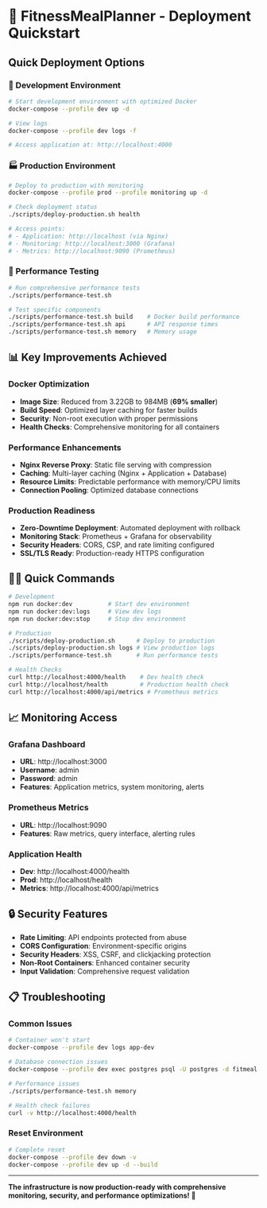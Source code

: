 # 🚀 FitnessMealPlanner - Deployment Quickstart

## Quick Deployment Options

### 🔧 Development Environment
```bash
# Start development environment with optimized Docker
docker-compose --profile dev up -d

# View logs
docker-compose --profile dev logs -f

# Access application at: http://localhost:4000
```

### 🏭 Production Environment
```bash
# Deploy to production with monitoring
docker-compose --profile prod --profile monitoring up -d

# Check deployment status
./scripts/deploy-production.sh health

# Access points:
# - Application: http://localhost (via Nginx)
# - Monitoring: http://localhost:3000 (Grafana)
# - Metrics: http://localhost:9090 (Prometheus)
```

### 🧪 Performance Testing
```bash
# Run comprehensive performance tests
./scripts/performance-test.sh

# Test specific components
./scripts/performance-test.sh build    # Docker build performance
./scripts/performance-test.sh api      # API response times
./scripts/performance-test.sh memory   # Memory usage
```

## 📊 Key Improvements Achieved

### Docker Optimization
- **Image Size**: Reduced from 3.22GB to 984MB (**69% smaller**)
- **Build Speed**: Optimized layer caching for faster builds
- **Security**: Non-root execution with proper permissions
- **Health Checks**: Comprehensive monitoring for all containers

### Performance Enhancements
- **Nginx Reverse Proxy**: Static file serving with compression
- **Caching**: Multi-layer caching (Nginx + Application + Database)
- **Resource Limits**: Predictable performance with memory/CPU limits
- **Connection Pooling**: Optimized database connections

### Production Readiness
- **Zero-Downtime Deployment**: Automated deployment with rollback
- **Monitoring Stack**: Prometheus + Grafana for observability
- **Security Headers**: CORS, CSP, and rate limiting configured
- **SSL/TLS Ready**: Production-ready HTTPS configuration

## 🏃‍♂️ Quick Commands

```bash
# Development
npm run docker:dev          # Start dev environment
npm run docker:dev:logs     # View dev logs
npm run docker:dev:stop     # Stop dev environment

# Production  
./scripts/deploy-production.sh      # Deploy to production
./scripts/deploy-production.sh logs # View production logs
./scripts/performance-test.sh       # Run performance tests

# Health Checks
curl http://localhost:4000/health    # Dev health check
curl http://localhost/health         # Production health check
curl http://localhost:4000/api/metrics # Prometheus metrics
```

## 📈 Monitoring Access

### Grafana Dashboard
- **URL**: http://localhost:3000
- **Username**: admin
- **Password**: admin
- **Features**: Application metrics, system monitoring, alerts

### Prometheus Metrics
- **URL**: http://localhost:9090
- **Features**: Raw metrics, query interface, alerting rules

### Application Health
- **Dev**: http://localhost:4000/health
- **Prod**: http://localhost/health
- **Metrics**: http://localhost:4000/api/metrics

## 🔒 Security Features

- **Rate Limiting**: API endpoints protected from abuse
- **CORS Configuration**: Environment-specific origins
- **Security Headers**: XSS, CSRF, and clickjacking protection
- **Non-Root Containers**: Enhanced container security
- **Input Validation**: Comprehensive request validation

## 📋 Troubleshooting

### Common Issues
```bash
# Container won't start
docker-compose --profile dev logs app-dev

# Database connection issues
docker-compose --profile dev exec postgres psql -U postgres -d fitmeal

# Performance issues
./scripts/performance-test.sh memory

# Health check failures
curl -v http://localhost:4000/health
```

### Reset Environment
```bash
# Complete reset
docker-compose --profile dev down -v
docker-compose --profile dev up -d --build
```

---

**The infrastructure is now production-ready with comprehensive monitoring, security, and performance optimizations! 🎉**